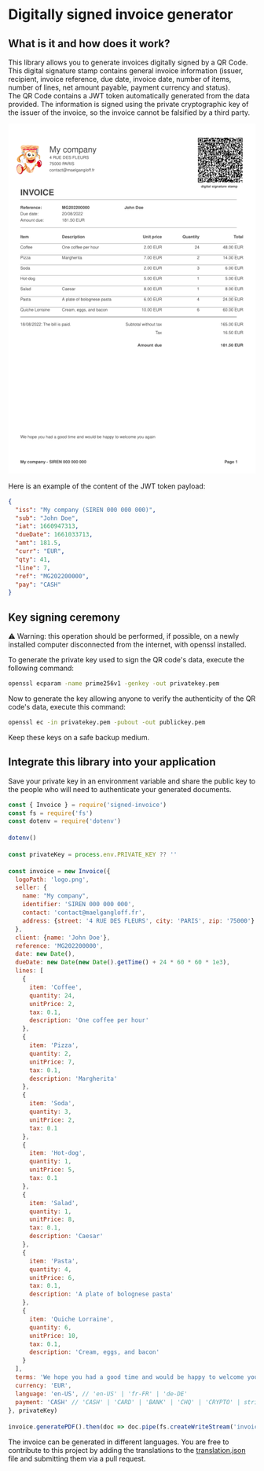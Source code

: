 # Digitally signed invoice generator

## What is it and how does it work?

This library allows you to generate invoices digitally signed by a QR Code.  
This digital signature stamp contains general invoice information (issuer, recipient, invoice reference, due date, invoice date, number of items, number of lines, net amount payable, payment currency and status).  
The QR Code contains a JWT token automatically generated from the data provided. The information is signed using the private cryptographic key of the issuer of the invoice, so the invoice cannot be falsified by a third party.  

![Example invoice](docs/example.png?raw=true)

Here is an example of the content of the JWT token payload:
```json
{
  "iss": "My company (SIREN 000 000 000)",
  "sub": "John Doe",
  "iat": 1660947313,
  "dueDate": 1661033713,
  "amt": 181.5,
  "curr": "EUR",
  "qty": 41,
  "line": 7,
  "ref": "MG202200000",
  "pay": "CASH"
}
```

## Key signing ceremony

⚠️ Warning: this operation should be performed, if possible, on a newly installed computer disconnected from the internet, with openssl installed.

To generate the private key used to sign the QR code's data, execute the following command:
```bash
openssl ecparam -name prime256v1 -genkey -out privatekey.pem
```

Now to generate the key allowing anyone to verify the authenticity of the QR code's data, execute this command:  
```bash
openssl ec -in privatekey.pem -pubout -out publickey.pem
```

Keep these keys on a safe backup medium.

## Integrate this library into your application

Save your private key in an environment variable and share the public key to the people who will need to authenticate your generated documents.
```js
const { Invoice } = require('signed-invoice')
const fs = require('fs')
const dotenv = require('dotenv')

dotenv()

const privateKey = process.env.PRIVATE_KEY ?? ''

const invoice = new Invoice({
  logoPath: 'logo.png',
  seller: {
    name: "My company",
    identifier: 'SIREN 000 000 000',
    contact: 'contact@maelgangloff.fr',
    address: {street: '4 RUE DES FLEURS', city: 'PARIS', zip: '75000'}
  },
  client: {name: 'John Doe'},
  reference: 'MG202200000',
  date: new Date(),
  dueDate: new Date(new Date().getTime() + 24 * 60 * 60 * 1e3),
  lines: [
    {
      item: 'Coffee',
      quantity: 24,
      unitPrice: 2,
      tax: 0.1,
      description: 'One coffee per hour'
    },
    {
      item: 'Pizza',
      quantity: 2,
      unitPrice: 7,
      tax: 0.1,
      description: 'Margherita'
    },
    {
      item: 'Soda',
      quantity: 3,
      unitPrice: 2,
      tax: 0.1
    },
    {
      item: 'Hot-dog',
      quantity: 1,
      unitPrice: 5,
      tax: 0.1
    },
    {
      item: 'Salad',
      quantity: 1,
      unitPrice: 8,
      tax: 0.1,
      description: 'Caesar'
    },
    {
      item: 'Pasta',
      quantity: 4,
      unitPrice: 6,
      tax: 0.1,
      description: 'A plate of bolognese pasta'
    },
    {
      item: 'Quiche Lorraine',
      quantity: 6,
      unitPrice: 10,
      tax: 0.1,
      description: 'Cream, eggs, and bacon'
    }
  ],
  terms: 'We hope you had a good time and would be happy to welcome you again',
  currency: 'EUR',
  language: 'en-US', // 'en-US' | 'fr-FR' | 'de-DE'
  payment: 'CASH' // 'CASH' | 'CARD' | 'BANK' | 'CHQ' | 'CRYPTO' | string | boolean
}, privateKey)

invoice.generatePDF().then(doc => doc.pipe(fs.createWriteStream('invoice.pdf')))

```
The invoice can be generated in different languages. You are free to contribute to this project by adding the translations to the [translation.json](src/translation.json) file and submitting them via a pull request.
